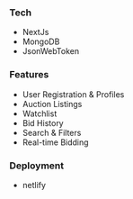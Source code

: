 ### Tech
- NextJs
- MongoDB
- JsonWebToken

### Features
- User Registration & Profiles
- Auction Listings
- Watchlist
- Bid History
- Search & Filters
- Real-time Bidding

### Deployment
- netlify
